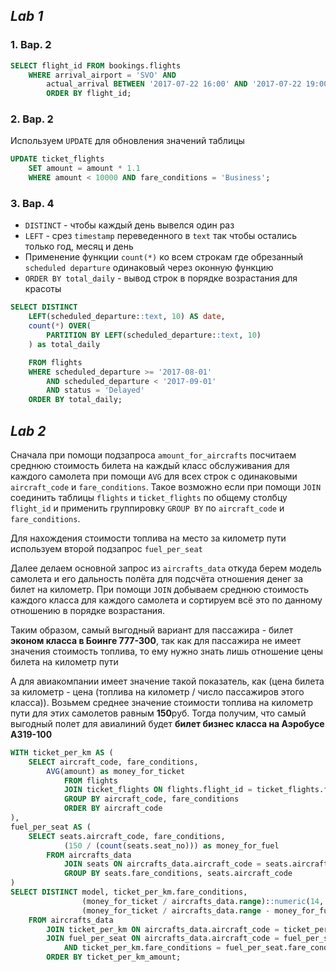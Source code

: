 ## ***Lab 1***

### 1. Вар. 2

```sql
SELECT flight_id FROM bookings.flights
	WHERE arrival_airport = 'SVO' AND 
		actual_arrival BETWEEN '2017-07-22 16:00' AND '2017-07-22 19:00'
		ORDER BY flight_id; 
```

### 2. Вар. 2

Используем `UPDATE` для обновления значений таблицы 

```sql
UPDATE ticket_flights 
	SET amount = amount * 1.1
	WHERE amount < 10000 AND fare_conditions = 'Business';
```

### 3. Вар. 4
- `DISTINCT` - чтобы каждый день вывелся один раз
- `LEFT` - срез `timestamp` переведенного в `text` так чтобы остались только год, месяц и день
-  Применение функции `count(*)` ко всем строкам где обрезанный `scheduled departure` одинаковый через оконную функцию
- `ORDER BY total_daily` - вывод строк в порядке возрастания для красоты

```sql
SELECT DISTINCT
	LEFT(scheduled_departure::text, 10) AS date,
	count(*) OVER(
		PARTITION BY LEFT(scheduled_departure::text, 10)
	) as total_daily

	FROM flights
	WHERE scheduled_departure >= '2017-08-01' 
    	AND scheduled_departure < '2017-09-01'
		AND status = 'Delayed'
	ORDER BY total_daily;
```

## ***Lab 2***

Сначала при помощи подзапроса `amount_for_aircrafts` посчитаем среднюю стоимость билета на каждый класс обслуживания для каждого самолета при помощи `AVG` для всех строк с одинаковыми `aircraft_code` и `fare_conditions`. Такое возможно если при помощи `JOIN` соединить таблицы `flights` и `ticket_flights` по общему столбцу `flight_id` и применить группировку `GROUP BY` по `aircraft_code` и `fare_conditions`.

Для нахождения стоимости топлива на место за километр пути используем второй подзапрос `fuel_per_seat`

Далее делаем основной запрос из `aircrafts_data` откуда берем модель самолета и его дальность полёта для подсчёта отношения денег за билет на километр. При помощи `JOIN` добываем среднюю стоимость каждого класса для каждого самолета и сортируем всё это по данному отношению в порядке возрастания. 

Таким образом, самый выгодный вариант для пассажира - билет **эконом класса в Боинге 777-300**, так как для пассажира не имеет значения стоимость топлива, то ему нужно знать лишь отношение цены билета на километр пути

А для авиакомпании имеет значение такой показатель, как (цена билета за километр - цена (топлива на километр / число пассажиров этого класса)). Возьмем среднее значение стоимости топлива на километр пути для этих самолетов равным **150**руб. Тогда получим, что самый выгодный полет для авиалиний будет **билет бизнес класса на Аэробусе А319-100**


```sql
WITH ticket_per_km AS (
	SELECT aircraft_code, fare_conditions,
		AVG(amount) as money_for_ticket 
			FROM flights
			JOIN ticket_flights ON flights.flight_id = ticket_flights.flight_id
			GROUP BY aircraft_code, fare_conditions
			ORDER BY aircraft_code
),
fuel_per_seat AS (
	SELECT seats.aircraft_code, fare_conditions, 
			(150 / (count(seats.seat_no))) as money_for_fuel
		FROM aircrafts_data
			JOIN seats ON aircrafts_data.aircraft_code = seats.aircraft_code	
			GROUP BY seats.fare_conditions, seats.aircraft_code
)
SELECT DISTINCT model, ticket_per_km.fare_conditions, 
				(money_for_ticket / aircrafts_data.range)::numeric(14, 2) as ticket_per_km_amount,
				(money_for_ticket / aircrafts_data.range - money_for_fuel)::numeric(14, 2) as money_for_airlines	
	FROM aircrafts_data
		JOIN ticket_per_km ON aircrafts_data.aircraft_code = ticket_per_km.aircraft_code
		JOIN fuel_per_seat ON aircrafts_data.aircraft_code = fuel_per_seat.aircraft_code
			AND ticket_per_km.fare_conditions = fuel_per_seat.fare_conditions
		ORDER BY ticket_per_km_amount;
```
